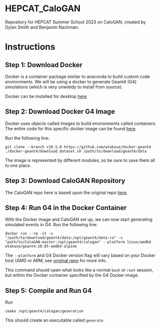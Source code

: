 # HEPCAT_CaloGAN
Repository for HEPCAT Summer School 2023 on CaloGAN, created by Dylan Smith and Benjamin Nachman. 

# Instructions
## Step 1: Download Docker

Docker is a container package similar to anaconda to build custom code environments. We will be using a docker to generate Geant4 (G4) simulations (which is very unwieldy to install from source).

Docker can be installed for desktop [here](https://www.docker.com/products/docker-desktop/) 

## Step 2: Download Docker G4 Image

Docker uses objects called images to build environments called containers. The entire code for this specific docker image can be found [here](https://github.com/wtakase/docker-geant4)

Run the following line:
```
git clone --branch v10.5.0 https://github.com/wtakase/docker-geant4
./docker-geant4/download_dataset.sh /path/to/download/geant4/data
```
The image is represented by different modules, so be sure to save them all to one place. 

## Step 3: Download CaloGAN Repository

The CaloGAN repo here is based upon the original repo [here](https://github.com/hep-lbdl/CaloGAN/tree/master). 

## Step 4: Run G4 in the Docker Container

With the Docker image and CaloGAN set up, we can now start generating simulated events in G4. Run the following line:
```
docker run --rm -it -v "/path/to/download/geant4/data:/opt/geant4/data:ro" -v "path/to/CaloGAN-master:/opt/geant4/calogan" --platform linux/amd64 wtakase/geant4:10.05-amd64-alpine
```
The ```--platform``` and G4 Docker version flag will vary based on your Docker host (AMD or ARM; see [original repo](https://github.com/wtakase/docker-geant4) for more info.

This command should open what looks like a normal ```bash``` or ```root``` session, but within the Docker container specified by the G4 Docker image. 

## Step 5: Compile and Run G4

Run
```
cmake /opt/geant4/calogan/generation
```
This should create an executable called `generate`
